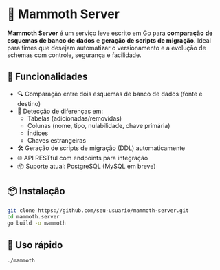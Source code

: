 # 🐘 Mammoth Server

**Mammoth Server** é um serviço leve escrito em Go para **comparação de esquemas de banco de dados** e **geração de scripts de migração**. Ideal para times que desejam automatizar o versionamento e a evolução de schemas com controle, segurança e facilidade.

## 🚀 Funcionalidades

- 🔍 Comparação entre dois esquemas de banco de dados (fonte e destino)
- 🧠 Detecção de diferenças em:
  - Tabelas (adicionadas/removidas)
  - Colunas (nome, tipo, nulabilidade, chave primária)
  - Índices
  - Chaves estrangeiras
- 🛠 Geração de scripts de migração (DDL) automaticamente
- 🌐 API RESTful com endpoints para integração
- 📦 Suporte atual: PostgreSQL (MySQL em breve)

## 📦 Instalação

```bash
git clone https://github.com/seu-usuario/mammoth-server.git
cd mammoth.server
go build -o mammoth
```

## 🧪 Uso rápido

```bash
./mammoth
```
